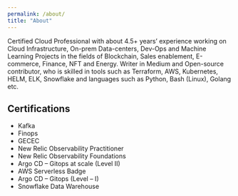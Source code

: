 ```yaml
---
permalink: /about/
title: "About"
---
```


Certified Cloud Professional with about 4.5+ years’ experience working on Cloud Infrastructure, On-prem Data-centers, Dev-Ops and Machine Learning Projects in the fields of Blockchain, Sales enablement, E-commerce, Finance, NFT and Energy. Writer in Medium and Open-source contributor, who is skilled in tools such as Terraform, AWS, Kubernetes, HELM, ELK, Snowflake and languages such as Python, Bash (Linux), Golang etc.

## Certifications

- Kafka
- Finops
- GECEC
- New Relic Observability Practitioner
- New Relic Observability Foundations
- Argo CD – Gitops at scale (Level II)
- AWS Serverless Badge
- Argo CD – Gitops (Level – I)
- Snowflake Data Warehouse
